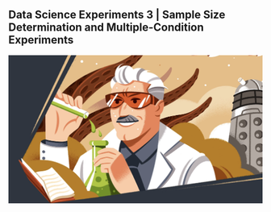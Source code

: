 ## Data Science Experiments 3 | Sample Size Determination and Multiple-Condition Experiments

![exp](../../../Blog/image/exp.png)